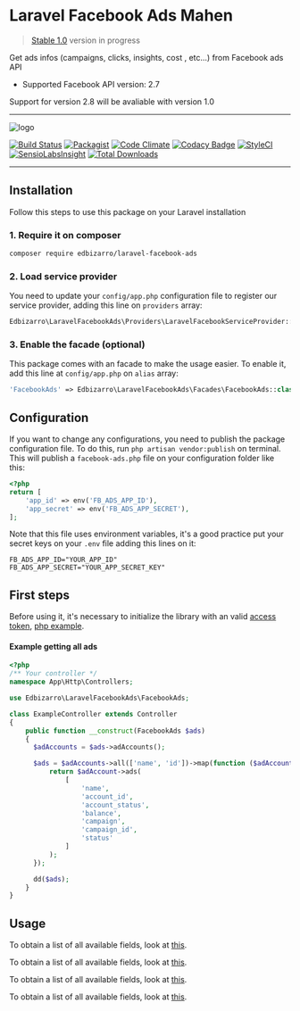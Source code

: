 # Laravel Facebook Ads Mahen

> [Stable 1.0](https://github.com/edbizarro/laravel-facebook-ads/tree/1.0) version in progress

Get ads infos (campaigns, clicks, insights, cost , etc...) from Facebook ads API

 - Supported Facebook API version: 2.7

Support for version 2.8 will be avaliable with version 1.0

---
<p align="center">

![logo](laravel-facebook-ads.png)
</p>

<p align="center">

[![Build Status](https://semaphoreci.com/api/v1/edbizarro/laravel-facebook-ads/branches/master/badge.svg)](https://semaphoreci.com/edbizarro/laravel-facebook-ads)
[![Packagist](https://img.shields.io/packagist/v/edbizarro/laravel-facebook-ads.svg)](https://packagist.org/packages/edbizarro/laravel-facebook-ads) [![Code Climate](https://codeclimate.com/github/edbizarro/laravel-facebook-ads/badges/gpa.svg)](https://codeclimate.com/github/edbizarro/laravel-facebook-ads) [![Codacy Badge](https://api.codacy.com/project/badge/grade/d6deeeac233847dba57afb5c07ccad4b)](https://www.codacy.com/app/edbizarro/laravel-facebook-ads) [![StyleCI](https://styleci.io/repos/55666212/shield)](https://styleci.io/repos/55666212) [![SensioLabsInsight](https://insight.sensiolabs.com/projects/f5001994-d22b-45a1-aa50-d4ac356cd42f/mini.png)](https://insight.sensiolabs.com/projects/f5001994-d22b-45a1-aa50-d4ac356cd42f) [![Total Downloads](http://img.shields.io/packagist/dm/edbizarro/laravel-facebook-ads.svg)](https://packagist.org/packages/edbizarro/laravel-facebook-ads)

</p>

---

## Installation

Follow this steps to use this package on your Laravel installation

### 1. Require it on composer

```bash
composer require edbizarro/laravel-facebook-ads
```

### 2. Load service provider

You need to update your `config/app.php` configuration file to register our service provider, adding this line on `providers` array:

```php
Edbizarro\LaravelFacebookAds\Providers\LaravelFacebookServiceProvider::class
```

### 3. Enable the facade (optional)

This package comes with an facade to make the usage easier. To enable it, add this line at `config/app.php` on `alias` array:

```php
'FacebookAds' => Edbizarro\LaravelFacebookAds\Facades\FacebookAds::class
```

## Configuration

If you want to change any configurations, you need to publish the package configuration file. To do this, run `php artisan vendor:publish` on terminal.
This will publish a `facebook-ads.php` file on your configuration folder like this:

```php
<?php
return [
    'app_id' => env('FB_ADS_APP_ID'),
    'app_secret' => env('FB_ADS_APP_SECRET'),
];
```

Note that this file uses environment variables, it's a good practice put your secret keys on your `.env` file adding this lines on it:


```
FB_ADS_APP_ID="YOUR_APP_ID"
FB_ADS_APP_SECRET="YOUR_APP_SECRET_KEY"
```

## First steps

Before using it, it's necessary to initialize the library with an valid [access token](https://developers.facebook.com/docs/facebook-login/access-tokens#usertokens), [php example](https://github.com/facebook/facebook-php-sdk-v4#usage).

#### Example getting all ads

```php
<?php
/** Your controller */
namespace App\Http\Controllers;

use Edbizarro\LaravelFacebookAds\FacebookAds;

class ExampleController extends Controller
{
    public function __construct(FacebookAds $ads)
    {
      $adAccounts = $ads->adAccounts();

      $ads = $adAccounts->all(['name', 'id'])->map(function ($adAccount) {
          return $adAccount->ads(
              [
                  'name',
                  'account_id',
                  'account_status',
                  'balance',
                  'campaign',
                  'campaign_id',
                  'status'
              ]
          );
      });

      dd($ads);
    }
}
```

## Usage

To obtain a list of all available fields, look at [this](https://github.com/facebook/facebook-php-ads-sdk/blob/master/src/FacebookAds/Object/Fields/AdAccountFields.php).

To obtain a list of all available fields, look at [this](https://github.com/facebook/facebook-php-ads-sdk/blob/master/src/FacebookAds/Object/Fields/AdFields.php).


To obtain a list of all available fields, look at [this](https://github.com/facebook/facebook-php-ads-sdk/blob/master/src/FacebookAds/Object/Fields/CampaignFields.php).


To obtain a list of all available fields, look at [this](https://github.com/facebook/facebook-php-ads-sdk/blob/master/src/FacebookAds/Object/Fields/AdsInsightsFields.php).
